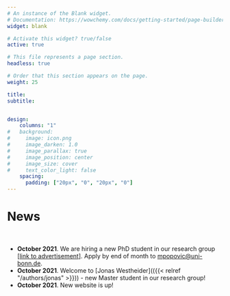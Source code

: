 ```yaml
---
# An instance of the Blank widget.
# Documentation: https://wowchemy.com/docs/getting-started/page-builder/
widget: blank

# Activate this widget? true/false
active: true

# This file represents a page section.
headless: true

# Order that this section appears on the page.
weight: 25

title: 
subtitle:


design:
    columns: "1"
#   background:
#     image: icon.png
#     image_darken: 1.0
#     image_parallax: true
#     image_position: center
#     image_size: cover
#     text_color_light: false
    spacing:
      padding: ["20px", "0", "20px", "0"]
---
```


# News
&nbsp;
* **October 2021**. We are hiring a new PhD student in our research group [[link to advertisement](http://bit.ly/3BxSKC8)]. Apply by end of month to mpopovic@uni-bonn.de.
* **October 2021**. Welcome to [Jonas Westheider](({{< relref "/authors/jonas" >}})) - new Master student in our research group! 
* **October 2021**. New website is up!